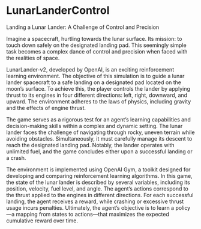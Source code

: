 # LunarLanderControl

Landing a Lunar Lander: A Challenge of Control and Precision

Imagine a spacecraft, hurtling towards the lunar surface. Its mission: to touch down safely on the designated landing pad. This seemingly simple task becomes a complex dance of
control and precision when faced with the realities of space.

LunarLander-v2, developed by OpenAI, is an exciting reinforcement learning environment. The objective of this simulation is to guide a lunar lander spacecraft to a safe landing on a designated pad located on the moon’s surface. To achieve this, the player controls the lander by applying thrust to its engines in four different directions:
left, right, downward, and upward. The environment adheres to the laws of physics, including gravity and the effects of engine thrust.

The game serves as a rigorous test for an agent’s learning capabilities and decision-making skills within a complex and dynamic setting. The lunar lander faces the challenge of navigating through rocky, uneven terrain while avoiding obstacles. Simultaneously, it must carefully manage its descent to reach the designated landing pad. Notably, the lander operates with unlimited fuel, and the game concludes either upon a successful landing or a crash.

The environment is implemented using OpenAI Gym, a toolkit designed for developing and comparing reinforcement learning algorithms. In this game, the state of the lunar lander is described by several variables, including its position, velocity, fuel level, and angle. The agent’s actions correspond to the thrust applied to the engines in different
directions. For each successful landing, the agent receives a reward, while crashing or excessive thrust usage incurs penalties. Ultimately, the agent’s objective is to learn a policy—a mapping from states to actions—that maximizes the expected cumulative reward over time.
